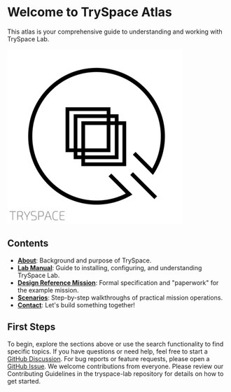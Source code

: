 # Welcome to TrySpace Atlas

This atlas is your comprehensive guide to understanding and working with TrySpace Lab.

<img src="/assets/tryspace.png" alt="tryspace" class="center" />

## Contents

- [**About**](about.md): Background and purpose of TrySpace.
- [**Lab Manual**](manual/handbook/getting-started.md): Guide to installing, configuring, and understanding TrySpace Lab.
- [**Design Reference Mission**](drm/concept-of-operations.md): Formal specification and "paperwork" for the example mission.
- [**Scenarios**](scenarios/overview.md): Step-by-step walkthroughs of practical mission operations.
- [**Contact**](contact.md): Let's build something together!

## First Steps

To begin, explore the sections above or use the search functionality to find specific topics.
If you have questions or need help, feel free to start a [GitHub Discussion](https://github.com/TrySpaceOrg/tryspace-lab/discussions).
For bug reports or feature requests, please open a [GitHub Issue](https://github.com/TrySpaceOrg/tryspace-lab/issues).
We welcome contributions from everyone.
Please review our Contributing Guidelines in the tryspace-lab repository for details on how to get started.
